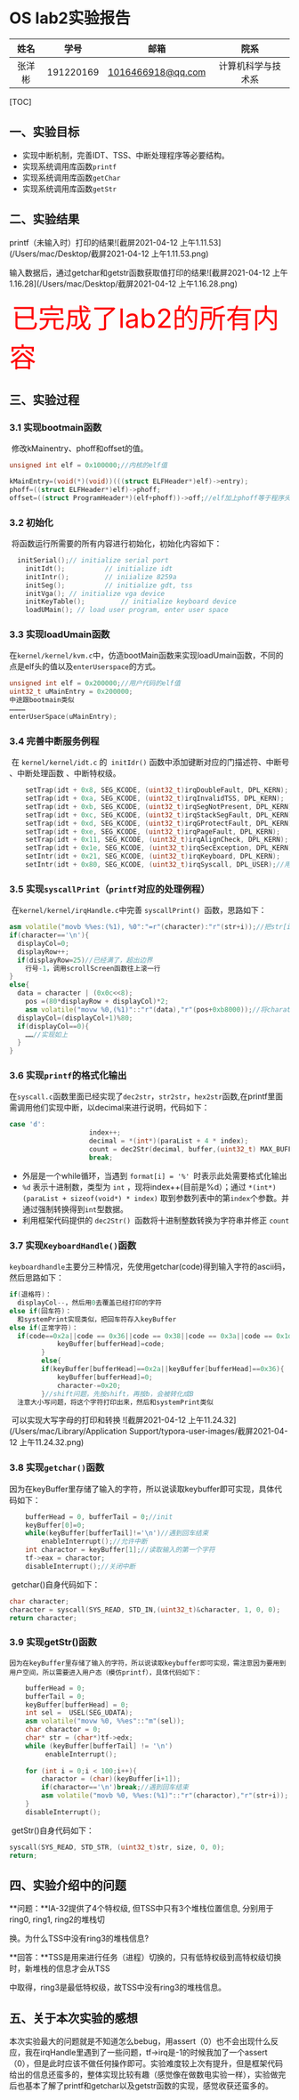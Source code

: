 # OS lab2实验报告

|  姓名  |   学号    |       邮箱        |        院系        |
| :----: | :-------: | :---------------: | :----------------: |
| 张洋彬 | 191220169 | 1016466918@qq.com | 计算机科学与技术系 |

[TOC]



## 一、实验目标

- 实现中断机制，完善IDT、TSS、中断处理程序等必要结构。
- 实现系统调用库函数`printf`
- 实现系统调用库函数`getChar`
- 实现系统调用库函数`getStr`

## 二、实验结果

printf（未输入时）打印的结果![截屏2021-04-12 上午1.11.53](/Users/mac/Desktop/截屏2021-04-12 上午1.11.53.png)

输入数据后，通过getchar和getstr函数获取值打印的结果![截屏2021-04-12 上午1.16.28](/Users/mac/Desktop/截屏2021-04-12 上午1.16.28.png)

​                 <font size=10 color=red>已完成了lab2的所有内容</font>

## 三、实验过程

### 3.1 实现bootmain函数

​	修改kMainentry、phoff和offset的值。

```c++
unsigned int elf = 0x100000;//内核的elf值

kMainEntry=(void(*)(void))(((struct ELFHeader*)elf)->entry);
phoff=((struct ELFHeader*)elf)->phoff;
offset=((struct ProgramHeader*)(elf+phoff))->off;//elf加上phoff等于程序头的偏移量
```
### 3.2 初始化

​	将函数运行所需要的所有内容进行初始化，初始化内容如下：

```c++
  initSerial();// initialize serial port
	initIdt();        	// initialize idt
	initIntr();			// iniialize 8259a
	initSeg();	 		// initialize gdt, tss
	initVga(); // initialize vga device
	initKeyTable();			// initialize keyboard device
	loadUMain(); // load user program, enter user space
```

### 3.3 实现loadUmain函数

​	在`kernel/kernel/kvm.c`中，仿造bootMain函数来实现loadUmain函数，不同的点是elf头的值以及`enterUserspace`的方式。

```c++
unsigned int elf = 0x200000;//用户代码的elf值
uint32_t uMainEntry = 0x200000;
中途跟bootmain类似
…………  
enterUserSpace(uMainEntry);
```

### 3.4 完善中断服务例程

​	在 `kernel/kernel/idt.c` 的` initIdr()` 函数中添加键断对应的门描述符、中断号 、中断处理函数 、中断特权级。

```c++
	setTrap(idt + 0x8, SEG_KCODE, (uint32_t)irqDoubleFault, DPL_KERN);
	setTrap(idt + 0xa, SEG_KCODE, (uint32_t)irqInvalidTSS, DPL_KERN);
	setTrap(idt + 0xb, SEG_KCODE, (uint32_t)irqSegNotPresent, DPL_KERN);
	setTrap(idt + 0xc, SEG_KCODE, (uint32_t)irqStackSegFault, DPL_KERN);
	setTrap(idt + 0xd, SEG_KCODE, (uint32_t)irqGProtectFault, DPL_KERN);
	setTrap(idt + 0xe, SEG_KCODE, (uint32_t)irqPageFault, DPL_KERN);
	setTrap(idt + 0x11, SEG_KCODE, (uint32_t)irqAlignCheck, DPL_KERN);
	setTrap(idt + 0x1e, SEG_KCODE, (uint32_t)irqSecException, DPL_KERN);
	setIntr(idt + 0x21, SEG_KCODE, (uint32_t)irqKeyboard, DPL_KERN);
	setIntr(idt + 0x80, SEG_KCODE, (uint32_t)irqSyscall, DPL_USER);//用户级别
```

### 3.5 实现`syscallPrint`（`printf`对应的处理例程）

​	在` kernel/kernel/irqHandle.c `中完善 `syscallPrint() `函数，思路如下：

```c++
asm volatile("movb %%es:(%1), %0":"=r"(character):"r"(str+i));//把str[i]读到character里
if(character=='\n'){
  displayCol=0;
  displayRow++;
  if(displayRow=25)//已经满了，超出边界
  	行号-1，调用scrollScreen函数往上滚一行
}
else{
  data = character | (0x0c<<8);
	pos =(80*displayRow + displayCol)*2;
	asm volatile("movw %0,(%1)"::"r"(data),"r"(pos+0xb8000));//将charater打印出来
  displayCol=(displayCol+1)%80;
  if(displayCol==0){
    ……//实现如上
  }
}
```

### 3.6 实现`printf`的格式化输出

​	在`syscall.c`函数里面已经实现了`dec2str`，`str2str`，`hex2str`函数,在printf里面需调用他们实现中断，以decimal来进行说明，代码如下：

```c++
case 'd':
					index++;
					decimal = *(int*)(paraList + 4 * index);
					count = dec2Str(decimal, buffer,(uint32_t) MAX_BUFFER_SIZE, count);
					break;
```

- 外层是一个while循环，当遇到 `format[i] = '%' `时表示此处需要格式化输出
- `%d` 表示十进制数，类型为 `int` ，现将index++(目前是%d）；通过 `*(int*)(paraList + sizeof(void*) * index)` 取到参数列表中的第`index`个参数。并通过强制转换得到`int`型数据。
- 利用框架代码提供的 `dec2Str() `函数将十进制整数转换为字符串并修正 `count`

### 3.7 实现`KeyboardHandle()`函数

​	`keyboardhandle`主要分三种情况，先使用getchar(code)得到输入字符的ascii码，然后思路如下：

```c++
if(退格符)：
  displayCol--，然后用0去覆盖已经打印的字符
else if(回车符)：
  和systemPrint实现类似，把回车符存入keyBuffer
else if(正常字符)：
  if(code==0x2a||code == 0x36||code == 0x38||code == 0x3a||code == 0x1d){
			keyBuffer[bufferHead]=code;
		}
		else{
		if(keyBuffer[bufferHead]==0x2a||keyBuffer[bufferHead]==0x36){
			keyBuffer[bufferHead]=0;
			character-=0x20;
		}//shift问题，先按shift，再按b，会被转化成B
  注意大小写问题，将这个字符打印出来，然后和systemPrint类似
```
​	可以实现大写字母的打印和转换
![截屏2021-04-12 上午11.24.32](/Users/mac/Library/Application Support/typora-user-images/截屏2021-04-12 上午11.24.32.png)

### 3.8 实现`getchar()`函数

​	因为在keyBuffer里存储了输入的字符，所以说读取keybuffer即可实现，具体代码如下：

```c++
	bufferHead = 0, bufferTail = 0;//init
	keyBuffer[0]=0;
	while(keyBuffer[bufferTail]!='\n')//遇到回车结束
		enableInterrupt();//允许中断
	int charactor = keyBuffer[1];//读取输入的第一个字符
	tf->eax = charactor;
	disableInterrupt();//关闭中断
```

​	getchar()自身代码如下：

```c++
char character;
character = syscall(SYS_READ, STD_IN,(uint32_t)&character, 1, 0, 0);
return character;
```



### 3.9 实现getStr()函数
 	因为在keyBuffer里存储了输入的字符，所以说读取keybuffer即可实现，需注意因为要用到用户空间，所以需要进入用户态（模仿printf），具体代码如下：

```c++
	bufferHead = 0;
	bufferTail = 0;
	keyBuffer[bufferHead] = 0;
	int sel =  USEL(SEG_UDATA);
	asm volatile("movw %0, %%es"::"m"(sel));
	char charactor = 0;
	char* str = (char*)tf->edx;
	while (keyBuffer[bufferTail] != '\n')
		 enableInterrupt();
		
	for (int i = 0;i < 100;i++){
		charactor = (char)(keyBuffer[i+1]);
		if(charactor=='\n')break;//遇到回车结束
		asm volatile("movb %0, %%es:(%1)"::"r"(charactor),"r"(str+i));
	}
	disableInterrupt();
```

​	getStr()自身代码如下：

```c++
syscall(SYS_READ, STD_STR, (uint32_t)str, size, 0, 0);
return;
```



## 四、实验介绍中的问题

**问题：**IA-32提供了4个特权级, 但TSS中只有3个堆栈位置信息, 分别⽤于ring0, ring1, ring2的堆栈切

换。为什么TSS中没有ring3的堆栈信息?

**回答：**TSS是用来进行任务（进程）切换的，只有低特权级到高特权级切换时，新堆栈的信息才会从TSS

中取得，ring3是最低特权级，故TSS中没有ring3的堆栈信息。



## 五、关于本次实验的感想

​	本次实验最大的问题就是不知道怎么bebug，用assert（0）也不会出现什么反应，我在irqHandle里遇到了一些问题，tf->irq是-1的时候我加了一个assert（0），但是此时应该不做任何操作即可。实验难度较上次有提升，但是框架代码给出的信息还蛮多的，整体实现比较有趣（感觉像在做数电实验一样），实验做完后也基本了解了printf和getchar以及getstr函数的实现，感觉收获还蛮多的。